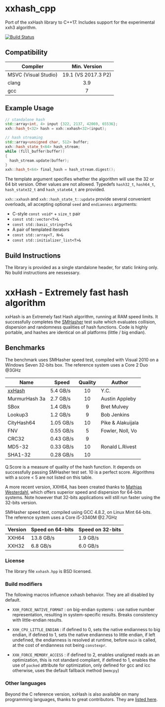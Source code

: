 # xxhash_cpp
Port of the xxHash library to C++17. Includes support for the experimental xxh3 algorithm.

[![Build Status](https://travis-ci.org/RedSpah/xxhash_cpp.svg?branch=master)](https://travis-ci.org/RedSpah/xxhash_cpp)

Compatibility
----
| Compiler             | Min. Version        | 
|----------------------|:-------------------:|
| MSVC (Visual Studio) | 19.1 (VS 2017.3 P2) | 
| clang                | 3.9                 | 
| gcc                  | 7                   |

Example Usage
----

```cpp
// standalone hash
std::array<int, 4> input {322, 2137, 42069, 65536};
xxh::hash_t<32> hash = xxh::xxhash<32>(input); 

// hash streaming
std::array<unsigned char, 512> buffer;
xxh::hash_state_t<64> hash_stream; 
while (fill_buffer(buffer))
{
  hash_stream.update(buffer);
}
xxh::hash_t<64> final_hash = hash_stream.digest();
```
The template argument specifies whether the algorithm will use the 32 or 64 bit version. Other values are not allowed. Typedefs `hash32_t`, `hash64_t`, `hash_state32_t` and `hash_state64_t` are provided.

`xxh::xxhash` and `xxh::hash_state_t::update` provide several convenient overloads, all accepting optional `seed` and `endianness` arguments:
* C-style `const void*` + `size_t` pair
* `const std::vector<T>&`
* `const std::basic_string<T>&`
* A pair of templated iterators
* `const std::array<T, N>&`
* `const std::initializer_list<T>&`

Build Instructions
----

The library is provided as a single standalone header, for static linking only. No build instructions are nessessary.


xxHash - Extremely fast hash algorithm
======================================

xxHash is an Extremely fast Hash algorithm, running at RAM speed limits.
It successfully completes the [SMHasher](http://code.google.com/p/smhasher/wiki/SMHasher) test suite
which evaluates collision, dispersion and randomness qualities of hash functions.
Code is highly portable, and hashes are identical on all platforms (little / big endian).


Benchmarks
-------------------------

The benchmark uses SMHasher speed test, compiled with Visual 2010 on a Windows Seven 32-bits box.
The reference system uses a Core 2 Duo @3GHz


| Name          |   Speed  | Quality | Author           |
|---------------|----------|:-------:|------------------|
| [xxHash]      | 5.4 GB/s |   10    | Y.C.             |
| MurmurHash 3a | 2.7 GB/s |   10    | Austin Appleby   |
| SBox          | 1.4 GB/s |    9    | Bret Mulvey      |
| Lookup3       | 1.2 GB/s |    9    | Bob Jenkins      |
| CityHash64    | 1.05 GB/s|   10    | Pike & Alakuijala|
| FNV           | 0.55 GB/s|    5    | Fowler, Noll, Vo |
| CRC32         | 0.43 GB/s|    9    |                  |
| MD5-32        | 0.33 GB/s|   10    | Ronald L.Rivest  |
| SHA1-32       | 0.28 GB/s|   10    |                  |

[xxHash]: http://www.xxhash.com

Q.Score is a measure of quality of the hash function.
It depends on successfully passing SMHasher test set.
10 is a perfect score.
Algorithms with a score < 5 are not listed on this table.

A more recent version, XXH64, has been created thanks to [Mathias Westerdahl](https://github.com/JCash),
which offers superior speed and dispersion for 64-bits systems.
Note however that 32-bits applications will still run faster using the 32-bits version.

SMHasher speed test, compiled using GCC 4.8.2, on Linux Mint 64-bits.
The reference system uses a Core i5-3340M @2.7GHz

| Version    | Speed on 64-bits | Speed on 32-bits |
|------------|------------------|------------------|
| XXH64      | 13.8 GB/s        |  1.9 GB/s        |
| XXH32      |  6.8 GB/s        |  6.0 GB/s        |

### License

The library file `xxhash.hpp` is BSD licensed.


### Build modifiers

The following macros influence xxhash behavior. They are all disabled by default.

- `XXH_FORCE_NATIVE_FORMAT` : on big-endian systems : use native number representation,
                              resulting in system-specific results.
                              Breaks consistency with little-endian results.

- `XXH_CPU_LITTLE_ENDIAN` : if defined to 0, sets the native endianness to big endian,
                            if defined to 1, sets the native endianness to little endian,
                            if left undefined, the endianness is resolved at runtime, 
                            before `main` is called, at the cost of endianness not being `constexpr`.

- `XXH_FORCE_MEMORY_ACCESS` : if defined to 2, enables unaligned reads as an optimization, this is not standard compliant,
                              if defined to 1, enables the use of `packed` attribute for optimization, only defined for gcc and icc
                              otherwise, uses the default fallback method (`memcpy`) 

### Other languages

Beyond the C reference version,
xxHash is also available on many programming languages,
thanks to great contributors.
They are [listed here](http://www.xxhash.com/#other-languages).
